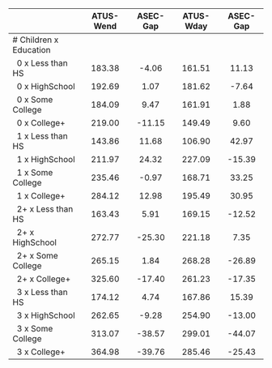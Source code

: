 
|                      |    ATUS-Wend |     ASEC-Gap |    ATUS-Wday |     ASEC-Gap |
| -------------------- | :----------: | :----------: | :----------: | :----------: |
| # Children x Education |              |              |              |              |
| &nbsp;&nbsp;0 x Less than HS |       183.38 |        -4.06 |       161.51 |        11.13 |
| &nbsp;&nbsp;0 x HighSchool |       192.69 |         1.07 |       181.62 |        -7.64 |
| &nbsp;&nbsp;0 x Some College |       184.09 |         9.47 |       161.91 |         1.88 |
| &nbsp;&nbsp;0 x College+ |       219.00 |       -11.15 |       149.49 |         9.60 |
| &nbsp;&nbsp;1 x Less than HS |       143.86 |        11.68 |       106.90 |        42.97 |
| &nbsp;&nbsp;1 x HighSchool |       211.97 |        24.32 |       227.09 |       -15.39 |
| &nbsp;&nbsp;1 x Some College |       235.46 |        -0.97 |       168.71 |        33.25 |
| &nbsp;&nbsp;1 x College+ |       284.12 |        12.98 |       195.49 |        30.95 |
| &nbsp;&nbsp;2+ x Less than HS |       163.43 |         5.91 |       169.15 |       -12.52 |
| &nbsp;&nbsp;2+ x HighSchool |       272.77 |       -25.30 |       221.18 |         7.35 |
| &nbsp;&nbsp;2+ x Some College |       265.15 |         1.84 |       268.28 |       -26.89 |
| &nbsp;&nbsp;2+ x College+ |       325.60 |       -17.40 |       261.23 |       -17.35 |
| &nbsp;&nbsp;3 x Less than HS |       174.12 |         4.74 |       167.86 |        15.39 |
| &nbsp;&nbsp;3 x HighSchool |       262.65 |        -9.28 |       254.90 |       -13.00 |
| &nbsp;&nbsp;3 x Some College |       313.07 |       -38.57 |       299.01 |       -44.07 |
| &nbsp;&nbsp;3 x College+ |       364.98 |       -39.76 |       285.46 |       -25.43 |

